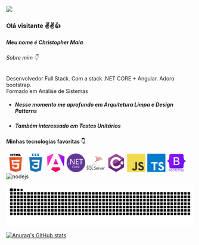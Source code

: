 ![](https://komarev.com/ghpvc/?username=christopher205&color=blueviolet)

### Olá visitante ✌️✌️👍


##### Meu nome é Christopher Maia

###### Sobre mim 👇

Desenvolvedor Full Stack. Com a stack .NET CORE + Angular. Adoro bootstrap. <br>
Formado em Análise de Sistemas


- ##### Nesse momento me aprofundo em Arquitetura Limpa e Design Patterns
- ##### Também interessado em Testes Unitários


#### Minhas tecnologias favoritas 👇

<p align="left">
<img src="https://raw.githubusercontent.com/devicons/devicon/master/icons/html5/html5-original-wordmark.svg" alt="html5"  width="50" height="50"/>
<img src="https://raw.githubusercontent.com/devicons/devicon/master/icons/css3/css3-plain-wordmark.svg" alt="css3"  width="50" height="50"/>
<img src="https://raw.githubusercontent.com/devicons/devicon/master/icons/angular/angular-original.svg" alt="react" width="50" height="50"/>
<img src="https://raw.githubusercontent.com/devicons/devicon/master/icons/dotnetcore/dotnetcore-original.svg" alt=".net" width="50" height="50"/>
<img src="https://raw.githubusercontent.com/devicons/devicon/master/icons/microsoftsqlserver/microsoftsqlserver-original-wordmark.svg" alt="sqlserver" width="50" height="50"/>
<img src="https://raw.githubusercontent.com/devicons/devicon/master/icons/csharp/csharp-original.svg" alt="c#" width="50" height="50"/>
  <img src="https://raw.githubusercontent.com/devicons/devicon/master/icons/javascript/javascript-original.svg" alt="js" width="50" height="50"/>
<img src="https://raw.githubusercontent.com/devicons/devicon/master/icons/typescript/typescript-original.svg" alt="typescript" width="50" height="50"/>
<img src="https://raw.githubusercontent.com/devicons/devicon/master/icons/bootstrap/bootstrap-original-wordmark.svg" alt="bootstrap" width="50" height="50"/>
<img src="https://icongr.am/devicon/nodejs-original.svg?size=119&color=4d4243" alt="nodejs" width="50" height="50"/>






</p>






![Snake animation](https://github.com/christopher205/christopher205/blob/output/github-contribution-grid-snake.svg)


[![Anurag's GitHub stats](https://github-readme-stats.vercel.app/api?username=christopher205)](https://github.com/christopher205/github-readme-stats)


